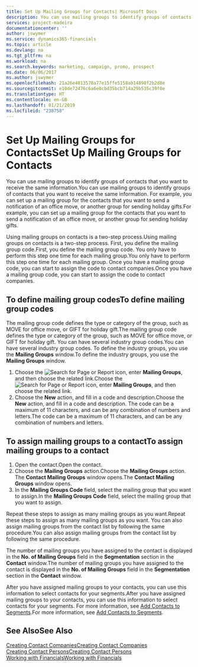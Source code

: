 ```yaml
---
title: Set Up Mailing Groups for Contacts| Microsoft Docs
description: You can use mailing groups to identify groups of contacts that you want to receive the same information, for example, for a marketing campaign or promo.
services: project-madeira
documentationcenter: ''
author: jswymer
ms.service: dynamics365-financials
ms.topic: article
ms.devlang: na
ms.tgt_pltfrm: na
ms.workload: na
ms.search.keywords: marketing, campaign, promo, prospect
ms.date: 06/06/2017
ms.author: jswymer
ms.openlocfilehash: 21a26e4813578a77e15ffe5158ab14898f2b2d8e
ms.sourcegitcommit: e10de72476c6a6e0cbd35bcb714a29b535c39f0e
ms.translationtype: HT
ms.contentlocale: en-GB
ms.lasthandoff: 01/21/2019
ms.locfileid: "238758"
---
```

# <a name="set-up-mailing-groups-for-contacts"></a><span data-ttu-id="d558f-103">Set Up Mailing Groups for Contacts</span><span class="sxs-lookup"><span data-stu-id="d558f-103">Set Up Mailing Groups for Contacts</span></span>
<span data-ttu-id="d558f-104">You can use mailing groups to identify groups of contacts that you want to receive the same information.</span><span class="sxs-lookup"><span data-stu-id="d558f-104">You can use mailing groups to identify groups of contacts that you want to receive the same information.</span></span> <span data-ttu-id="d558f-105">For example, you can set up a mailing group for the contacts that you want to send a notification of an office move, or another group for sending holiday gifts.</span><span class="sxs-lookup"><span data-stu-id="d558f-105">For example, you can set up a mailing group for the contacts that you want to send a notification of an office move, or another group for sending holiday gifts.</span></span>

<span data-ttu-id="d558f-106">Using mailing groups on contacts is a two-step process.</span><span class="sxs-lookup"><span data-stu-id="d558f-106">Using mailing groups on contacts is a two-step process.</span></span> <span data-ttu-id="d558f-107">First, you define the mailing group code.</span><span class="sxs-lookup"><span data-stu-id="d558f-107">First, you define the mailing group code.</span></span> <span data-ttu-id="d558f-108">You only have to perform this step one time for each mailing group.</span><span class="sxs-lookup"><span data-stu-id="d558f-108">You only have to perform this step one time for each mailing group.</span></span> <span data-ttu-id="d558f-109">Once you have a mailing group code, you can start to assign the code to contact companies.</span><span class="sxs-lookup"><span data-stu-id="d558f-109">Once you have a mailing group code, you can start to assign the code to contact companies.</span></span>

## <a name="to-define-mailing-group-codes"></a><span data-ttu-id="d558f-110">To define mailing group codes</span><span class="sxs-lookup"><span data-stu-id="d558f-110">To define mailing group codes</span></span>
<span data-ttu-id="d558f-111">The mailing group code defines the type or category of the group, such as MOVE for office move, or GIFT for holiday gift.</span><span class="sxs-lookup"><span data-stu-id="d558f-111">The mailing group code defines the type or category of the group, such as MOVE for office move, or GIFT for holiday gift.</span></span> <span data-ttu-id="d558f-112">You can have several industry group codes.</span><span class="sxs-lookup"><span data-stu-id="d558f-112">You can have several industry group codes.</span></span> <span data-ttu-id="d558f-113">To define the industry groups, you use the **Mailing Groups** window.</span><span class="sxs-lookup"><span data-stu-id="d558f-113">To define the industry groups, you use the **Mailing Groups** window.</span></span>

1. <span data-ttu-id="d558f-114">Choose the ![Search for Page or Report](media/ui-search/search_small.png "Search for Page or Report icon") icon, enter **Mailing Groups**, and then choose the related link.</span><span class="sxs-lookup"><span data-stu-id="d558f-114">Choose the ![Search for Page or Report](media/ui-search/search_small.png "Search for Page or Report icon") icon, enter **Mailing Groups**, and then choose the related link.</span></span>
2. <span data-ttu-id="d558f-115">Choose the **New** action, and fill in a code and description.</span><span class="sxs-lookup"><span data-stu-id="d558f-115">Choose the **New** action, and fill in a code and description.</span></span> <span data-ttu-id="d558f-116">The code can be a maximum of 11 characters, and can be any combination of numbers and letters.</span><span class="sxs-lookup"><span data-stu-id="d558f-116">The code can be a maximum of 11 characters, and can be any combination of numbers and letters.</span></span>

## <a name="AssignMailGroupContact"></a> <span data-ttu-id="d558f-117">To assign mailing groups to a contact</span><span class="sxs-lookup"><span data-stu-id="d558f-117">To assign mailing groups to a contact</span></span>
1. <span data-ttu-id="d558f-118">Open the contact.</span><span class="sxs-lookup"><span data-stu-id="d558f-118">Open the contact.</span></span>
2. <span data-ttu-id="d558f-119">Choose the **Mailing Groups** action.</span><span class="sxs-lookup"><span data-stu-id="d558f-119">Choose the **Mailing Groups** action.</span></span> <span data-ttu-id="d558f-120">The **Contact Mailing Groups** window opens.</span><span class="sxs-lookup"><span data-stu-id="d558f-120">The **Contact Mailing Groups** window opens.</span></span>
3. <span data-ttu-id="d558f-121">In the **Mailing Groups Code** field, select the mailing group that you want to assign.</span><span class="sxs-lookup"><span data-stu-id="d558f-121">In the **Mailing Groups Code** field, select the mailing group that you want to assign.</span></span>

<span data-ttu-id="d558f-122">Repeat these steps to assign as many mailing groups as you want.</span><span class="sxs-lookup"><span data-stu-id="d558f-122">Repeat these steps to assign as many mailing groups as you want.</span></span> <span data-ttu-id="d558f-123">You can also assign mailing groups from the contact list by following the same procedure.</span><span class="sxs-lookup"><span data-stu-id="d558f-123">You can also assign mailing groups from the contact list by following the same procedure.</span></span>

<span data-ttu-id="d558f-124">The number of mailing groups you have assigned to the contact is displayed in the **No. of Mailing Groups** field in the **Segmentation** section in the **Contact** window.</span><span class="sxs-lookup"><span data-stu-id="d558f-124">The number of mailing groups you have assigned to the contact is displayed in the **No. of Mailing Groups** field in the **Segmentation** section in the **Contact** window.</span></span>

<span data-ttu-id="d558f-125">After you have assigned mailing groups to your contacts, you can use this information to select contacts for your segments.</span><span class="sxs-lookup"><span data-stu-id="d558f-125">After you have assigned mailing groups to your contacts, you can use this information to select contacts for your segments.</span></span> <span data-ttu-id="d558f-126">For more information, see [Add Contacts to Segments](marketing-add-contact-segment.md).</span><span class="sxs-lookup"><span data-stu-id="d558f-126">For more information, see [Add Contacts to Segments](marketing-add-contact-segment.md).</span></span>

## <a name="see-also"></a><span data-ttu-id="d558f-127">See Also</span><span class="sxs-lookup"><span data-stu-id="d558f-127">See Also</span></span>
[<span data-ttu-id="d558f-128">Creating Contact Companies</span><span class="sxs-lookup"><span data-stu-id="d558f-128">Creating Contact Companies</span></span>](marketing-create-contact-companies.md)  
[<span data-ttu-id="d558f-129">Creating Contact Persons</span><span class="sxs-lookup"><span data-stu-id="d558f-129">Creating Contact Persons</span></span>](marketing-create-contact-persons.md)  
[<span data-ttu-id="d558f-130">Working with Financials</span><span class="sxs-lookup"><span data-stu-id="d558f-130">Working with Financials</span></span>](ui-work-product.md)
